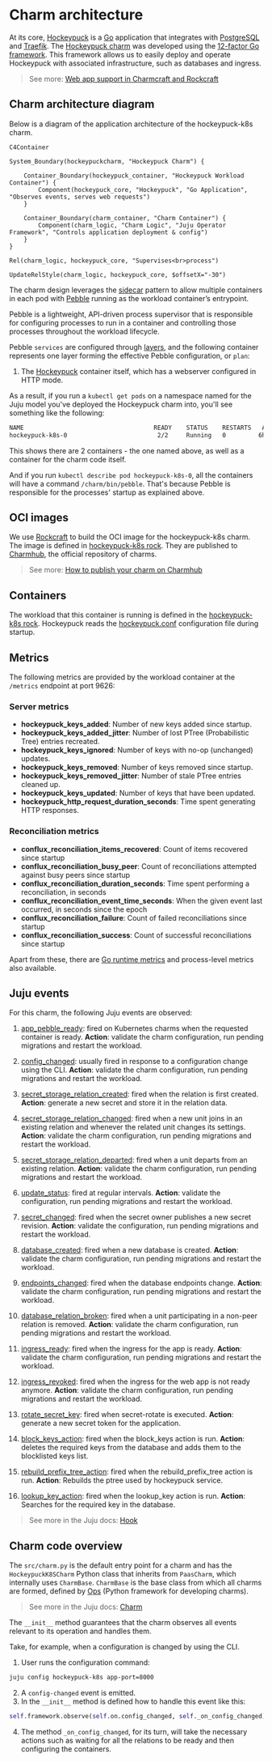 # Charm architecture

At its core, [Hockeypuck](https://hockeypuck.io/) is a [Go](https://go.dev/) application that integrates with [PostgreSQL](https://www.postgresql.org/) and [Traefik](https://traefik.io/traefik/). The [Hockeypuck charm](https://github.com/canonical/hockeypuck-k8s-operator) was developed using the [12-factor Go framework](https://canonical-charmcraft.readthedocs-hosted.com/en/stable/reference/extensions/go-framework-extension/). This framework allows us to easily deploy and operate Hockeypuck with associated infrastructure, such as databases and ingress.

> See more: [Web app support in Charmcraft and Rockcraft](https://canonical-12-factor-app-support.readthedocs-hosted.com/en/latest/)

## Charm architecture diagram

Below is a diagram of the application architecture of the hockeypuck-k8s charm.

```mermaid
C4Container

System_Boundary(hockeypuckcharm, "Hockeypuck Charm") {

    Container_Boundary(hockeypuck_container, "Hockeypuck Workload Container") {
        Component(hockeypuck_core, "Hockeypuck", "Go Application", "Observes events, serves web requests")
    }

    Container_Boundary(charm_container, "Charm Container") {
        Component(charm_logic, "Charm Logic", "Juju Operator Framework", "Controls application deployment & config")
    }
}

Rel(charm_logic, hockeypuck_core, "Supervises<br>process")

UpdateRelStyle(charm_logic, hockeypuck_core, $offsetX="-30")

```

The charm design leverages the [sidecar](https://kubernetes.io/blog/2015/06/the-distributed-system-toolkit-patterns/#example-1-sidecar-containers) pattern to allow multiple containers in each pod with [Pebble](https://ops.readthedocs.io/en/latest/reference/pebble.html) running as the workload container’s entrypoint.

Pebble is a lightweight, API-driven process supervisor that is responsible for configuring processes to run in a container and controlling those processes throughout the workload lifecycle.

Pebble `services` are configured through [layers](https://github.com/canonical/pebble#layer-specification), and the following container represents one layer forming the effective Pebble configuration, or `plan`:

1. The [Hockeypuck](https://hockeypuck.io/) container itself, which has a webserver configured in HTTP mode.

As a result, if you run a `kubectl get pods` on a namespace named for the Juju model you've deployed the Hockeypuck charm into, you'll see something like the following:

```bash
NAME                                    READY    STATUS    RESTARTS   AGE
hockeypuck-k8s-0                         2/2     Running   0         6h4m
```

This shows there are 2 containers - the one named above, as well as a container for the charm code itself.

And if you run `kubectl describe pod hockeypuck-k8s-0`, all the containers will have a command ```/charm/bin/pebble```. That's because Pebble is responsible for the processes' startup as explained above. 

## OCI images

We use [Rockcraft](https://canonical-rockcraft.readthedocs-hosted.com/en/latest/) to build the OCI image for the hockeypuck-k8s charm. 
The image is defined in [hockeypuck-k8s rock](https://github.com/canonical/hockeypuck-k8s-operator/blob/main/hockeypuck_rock/rockcraft.yaml).
They are published to [Charmhub](https://charmhub.io/), the official repository of charms.

> See more: [How to publish your charm on Charmhub](https://canonical-charmcraft.readthedocs-hosted.com/en/stable/howto/manage-charms/#publish-a-charm-on-charmhub)

## Containers

The workload that this container is running is defined in the [hockeypuck-k8s rock](https://github.com/canonical/hockeypuck-k8s-operator/blob/main/hockeypuck_rock/rockcraft.yaml). Hockeypuck reads the [hockeypuck.conf](https://github.com/canonical/hockeypuck-k8s-operator/blob/main/hockeypuck_rock/hockeypuck.conf) configuration file during startup.

## Metrics

The following metrics are provided by the workload container at the `/metrics` endpoint at port 9626:

### Server metrics

* **hockeypuck_keys_added**: Number of new keys added since startup.
* **hockeypuck_keys_added_jitter**: Number of lost PTree (Probabilistic Tree) entries recreated.
* **hockeypuck_keys_ignored**: Number of keys with no-op (unchanged) updates.
* **hockeypuck_keys_removed**: Number of keys removed since startup.
* **hockeypuck_keys_removed_jitter**: Number of stale PTree entries cleaned up.
* **hockeypuck_keys_updated**: Number of keys that have been updated.
* **hockeypuck_http_request_duration_seconds**: Time spent generating HTTP responses.

### Reconciliation metrics

* **conflux_reconciliation_items_recovered**: Count of items recovered since startup
* **conflux_reconciliation_busy_peer**: Count of reconciliations attempted against busy peers since startup
* **conflux_reconciliation_duration_seconds**: Time spent performing a reconciliation, in seconds
* **conflux_reconciliation_event_time_seconds**: When the given event last occurred, in seconds since the epoch
* **conflux_reconciliation_failure**: Count of failed reconciliations since startup
* **conflux_reconciliation_success**: Count of successful reconciliations since startup

Apart from these, there are [Go runtime metrics](https://pkg.go.dev/runtime/metrics) and process-level metrics also available.
 
## Juju events

For this charm, the following Juju events are observed:

1. [app_pebble_ready](https://documentation.ubuntu.com/juju/3.6/reference/hook/index.html#container-pebble-ready): fired on Kubernetes charms when the requested container is ready. **Action**: validate the charm configuration, run pending migrations and restart the workload.

2. [config_changed](https://documentation.ubuntu.com/juju/latest/reference/hook/index.html#config-changed): usually fired in response to a configuration change using the CLI. **Action**: validate the charm configuration, run pending migrations and restart the workload.

3. [secret_storage_relation_created](https://documentation.ubuntu.com/juju/latest/reference/hook/index.html#endpoint-relation-created): fired when the relation is first created. **Action**: generate a new secret and store it in the relation data.

4. [secret_storage_relation_changed](https://documentation.ubuntu.com/juju/latest/reference/hook/index.html#endpoint-relation-changed): fired when a new unit joins in an existing relation and whenever the related unit changes its settings. **Action**: validate the charm configuration, run pending migrations and restart the workload.

5. [secret_storage_relation_departed](https://documentation.ubuntu.com/juju/latest/reference/hook/index.html#endpoint-relation-departed): fired when a unit departs from an existing relation. **Action**: validate the charm configuration, run pending migrations and restart the workload.

6. [update_status](https://documentation.ubuntu.com/juju/latest/reference/hook/index.html#update-status): fired at regular intervals. **Action**: validate the configuration, run pending migrations and restart the workload.

7. [secret_changed](https://documentation.ubuntu.com/juju/latest/reference/hook/index.html#secret-changed): fired when the secret owner publishes a new secret revision. **Action**: validate the configuration, run pending migrations and restart the workload.

8. [database_created](https://github.com/canonical/data-platform-libs): fired when a new database is created. **Action**: validate the charm configuration, run pending migrations and restart the workload.

9. [endpoints_changed](https://github.com/canonical/data-platform-libs): fired when the database endpoints change. **Action**: validate the charm configuration, run pending migrations and restart the workload.

10. [database_relation_broken](https://github.com/canonical/data-platform-libs): fired when a unit participating in a non-peer relation is removed. **Action**: validate the charm configuration, run pending migrations and restart the workload.

11. [ingress_ready](https://github.com/canonical/traefik-k8s-operator): fired when the ingress for the app is ready. **Action**: validate the charm configuration, run pending migrations and restart the workload.

12. [ingress_revoked](https://github.com/canonical/traefik-k8s-operator): fired when the ingress for the web app is not ready anymore. **Action**: validate the charm configuration, run pending migrations and restart the workload.

13. [rotate_secret_key](https://documentation.ubuntu.com/juju/latest/user/reference/action/): fired when secret-rotate is executed.  **Action**: generate a new secret token for the application.

14. [block_keys_action](https://documentation.ubuntu.com/juju/latest/reference/action/): fired when the block_keys action is run. **Action**: deletes the required keys from the database and adds them to the blocklisted keys list.

15. [rebuild_prefix_tree_action](https://documentation.ubuntu.com/juju/latest/reference/action/): fired when the rebuild_prefix_tree action is run. **Action**: Rebuilds the ptree used by hockeypuck service.

16. [lookup_key_action](https://documentation.ubuntu.com/juju/latest/reference/action/): fired when the lookup_key action is run. **Action**: Searches for the required key in the database.


> See more in the Juju docs: [Hook](https://documentation.ubuntu.com/juju/latest/reference/hook/)

## Charm code overview

The `src/charm.py` is the default entry point for a charm and has the `HockeypuckK8SCharm` Python class that inherits from `PaasCharm`, which internally uses `CharmBase`. `CharmBase` is the base class from which all charms are formed, defined by [Ops](https://ops.readthedocs.io/en/latest/) (Python framework for developing charms).

> See more in the Juju docs: [Charm](https://documentation.ubuntu.com/juju/latest/reference/charm/)

The `__init__` method guarantees that the charm observes all events relevant to its operation and handles them.

Take, for example, when a configuration is changed by using the CLI.

1. User runs the configuration command:
```bash
juju config hockeypuck-k8s app-port=8000
```
2. A `config-changed` event is emitted.
3. In the `__init__` method is defined how to handle this event like this:
```python
self.framework.observe(self.on.config_changed, self._on_config_changed)
```
4. The method `_on_config_changed`, for its turn, will take the necessary actions such as waiting for all the relations to be ready and then configuring the containers.
